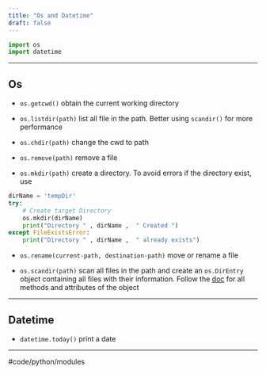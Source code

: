 ```yaml
---
title: "Os and Datetime"
draft: false
---
```


```py
import os
import datetime
```

* * *

## Os

-   `os.getcwd()` obtain the current working directory
-   `os.listdir(path)` list all file in the path. Better using `scandir()` for more performance
-   `os.chdir(path)` change the cwd to path
-   `os.remove(path)` remove a file

-   `os.mkdir(path)` create a directory. To avoid errors if the directory exist, use

```py
dirName = 'tempDir'
try:
    # Create target Directory
    os.mkdir(dirName)
    print("Directory " , dirName ,  " Created ")
except FileExistsError:
    print("Directory " , dirName ,  " already exists")
```

-   `os.rename(current-path, destination-path)` move or rename a file

-   `os.scandir(path)` scan all files in the path and create an `os.DirEntry` object containing all files with their information. Follow the [doc](https://docs.python.org/3/library/os.html#os.DirEntry) for all methods and attributes of the object

* * *

## Datetime

-   `datetime.today()` print a date

* * *

\#code/python/modules
